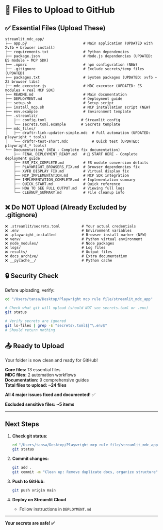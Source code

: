 # 📁 Files to Upload to GitHub

## ✅ Essential Files (Upload These)

```
streamlit_mdc_app/
├── app.py                          # Main application (UPDATED with Xvfb + browser install)
├── requirements.txt                # Python dependencies
├── package.json                    # Node.js dependencies (UPDATED: ES module + MCP SDK)
├── .npmrc                          # npm configuration (NEW)
├── .gitignore                      # Exclude secrets/temp files (UPDATED)
├── packages.txt                    # System packages (UPDATED: xvfb + 23 browser libs)
├── mdc_executor.js                 # MDC executor (UPDATED: ES modules + real MCP SDK)
├── README.md                       # Main documentation
├── DEPLOYMENT.md                   # Deployment guide
├── setup.sh                        # Setup script
├── install_mcp.sh                  # MCP installation script (NEW)
├── env.example                     # Environment template
├── .streamlit/
│   ├── config.toml                # Streamlit config
│   └── secrets.toml.example       # Secrets template
├── mdc_files/
│   ├── draftr-link-updater-simple.mdc  # Full automation (UPDATED: playwright_* tools)
│   └── draftr-test-short.mdc           # Quick test (UPDATED: playwright_* tools)
└── Documentation/ (NEW - Complete fix documentation)
    ├── FINAL_DEPLOYMENT_READY.md   # 🚀 START HERE - Complete deployment guide
    ├── ESM_FIX_COMPLETE.md         # ES module conversion details
    ├── PLAYWRIGHT_BROWSERS_FIX.md  # Browser dependencies fix
    ├── XVFB_DISPLAY_FIX.md         # Virtual display fix
    ├── MCP_IMPLEMENTATION.md       # MCP SDK integration
    ├── IMPLEMENTATION_COMPLETE.md  # Implementation summary
    ├── QUICK_START.md              # Quick reference
    ├── HOW_TO_SEE_FULL_OUTPUT.md   # Viewing full logs
    └── CLEANUP_SUMMARY.md          # File cleanup info
```

## ❌ Do NOT Upload (Already Excluded by .gitignore)

```
❌ .streamlit/secrets.toml          # Your actual credentials
❌ .env                             # Environment variables
❌ .playwright_installed            # Browser install marker (NEW)
❌ venv/                            # Python virtual environment
❌ node_modules/                    # Node packages
❌ logs/                            # Log files
❌ results/                         # Output files
❌ docs_archive/                    # Extra documentation
❌ __pycache__/                     # Python cache
```

## 🔒 Security Check

Before uploading, verify:

```bash
cd "/Users/tansa/Desktop/Playwright mcp rule file/streamlit_mdc_app"

# Check what git will upload (should NOT see secrets.toml or .env)
git status

# Verify secrets are ignored
git ls-files | grep -E "secrets\.toml$|^\.env$"
# Should return nothing
```

## 📤 Ready to Upload

Your folder is now clean and ready for GitHub!

**Core files:** 13 essential files  
**MDC files:** 2 automation workflows  
**Documentation:** 9 comprehensive guides  
**Total files to upload: ~24 files**

**All 4 major issues fixed and documented!** ✅

**Excluded sensitive files: ~5 items**

---

## Next Steps

1. **Check git status:**
   ```bash
   cd "/Users/tansa/Desktop/Playwright mcp rule file/streamlit_mdc_app"
   git status
   ```

2. **Commit changes:**
   ```bash
   git add .
   git commit -m "Clean up: Remove duplicate docs, organize structure"
   ```

3. **Push to GitHub:**
   ```bash
   git push origin main
   ```

4. **Deploy on Streamlit Cloud**
   - Follow instructions in `DEPLOYMENT.md`

---

**Your secrets are safe! ✅**

